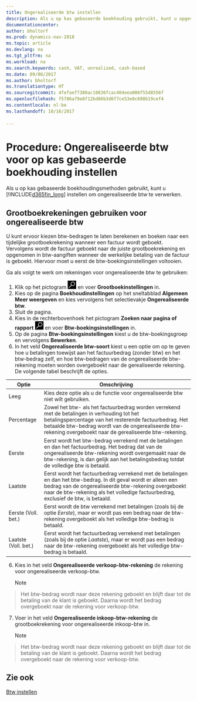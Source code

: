 ```yaml
---
title: Ongerealiseerde btw instellen
description: Als u op kas gebaseerde boekhouding gebruikt, kunt u opgeven hoe ongerealiseerde btw voor verkopen en inkopen moet worden verwerkt.
documentationcenter: 
author: bholtorf
ms.prod: dynamics-nav-2018
ms.topic: article
ms.devlang: na
ms.tgt_pltfrm: na
ms.workload: na
ms.search.keywords: cash, VAT, unrealized, cash-based
ms.date: 09/08/2017
ms.author: bholtorf
ms.translationtype: HT
ms.sourcegitcommit: 4fefaef7380ac10836fcac404eea006f55d8556f
ms.openlocfilehash: f5786a79e8f12bd86b3d6f7ce53e0c698b19cef4
ms.contentlocale: nl-be
ms.lasthandoff: 10/16/2017

---
```


# <a name="how-to-set-up-unrealized-vat-for-cash-based-accounting"></a>Procedure: Ongerealiseerde btw voor op kas gebaseerde boekhouding instellen
Als u op kas gebaseerde boekhoudingsmethoden gebruikt, kunt u [!INCLUDE[d365fin_long](includes/d365fin_long_md.md)] instellen om ongerealiseerde btw te verwerken.

## <a name="to-use-general-ledger-accounts-for-unrealized-vat"></a>Grootboekrekeningen gebruiken voor ongerealiseerde btw
U kunt ervoor kiezen btw-bedragen te laten berekenen en boeken naar een tijdelijke grootboekrekening wanneer een factuur wordt geboekt. Vervolgens wordt de factuur geboekt naar de juiste grootboekrekening en opgenomen in btw-aangiften wanneer de werkelijke betaling van de factuur is geboekt. Hiervoor moet u eerst de btw-boekingsinstellingen voltooien.

Ga als volgt te werk om rekeningen voor ongerealiseerde btw te gebruiken:
1. Klik op het pictogram ![Zoeken naar pagina of rapport](media/ui-search/search_small.png "pictogram Zoeken naar pagina of rapport") en voer **Grootboekinstellingen** in. 
2. Kies op de pagina **Boekhoudinstellingen** op het sneltabblad **Algemeen** **Meer weergeven** en kies vervolgens het selectievakje **Ongerealiseerde btw**.
3. Sluit de pagina.
4. Kies in de rechterbovenhoek het pictogram **Zoeken naar pagina of rapport** ![Zoeken naar pagina of rapport](media/ui-search/search_small.png "Pictogram Zoeken naar pagina of rapport") en voer **Btw-boekingsinstellingen** in. 
5. Op de pagina **Btw-boekingsinstellingen** kiest u de btw-boekingsgroep en vervolgens **Bewerken**. 
6. In het veld **Ongerealiseerde btw-soort** kiest u een optie om op te geven hoe u betalingen toewijst aan het factuurbedrag (zonder btw) en het btw-bedrag zelf, en hoe btw-bedragen van de ongerealiseerde btw-rekening moeten worden overgeboekt naar de gerealiseerde rekening. De volgende tabel beschrijft de opties.

| Optie | Omschrijving |
| --- | --- |
| Leeg | Kies deze optie als u de functie voor ongerealiseerde btw niet wilt gebruiken. |
| Percentage | Zowel het btw- als het factuurbedrag worden verrekend met de betalingen in verhouding tot het betalingspercentage van het resterende factuurbedrag. Het betaalde btw-bedrag wordt van de ongerealiseerde btw-rekening overgeboekt naar de gerealiseerde btw-rekening. |
| Eerste | Eerst wordt het btw-bedrag verrekend met de betalingen en dan het factuurbedrag. Het bedrag dat van de ongerealiseerde btw-rekening wordt overgemaakt naar de btw-rekening, is dan gelijk aan het betalingsbedrag totdat de volledige btw is betaald. |
| Laatste | Eerst wordt het factuurbedrag verrekend met de betalingen en dan het btw-bedrag. In dit geval wordt er alleen een bedrag van de ongerealiseerde btw-rekening overgeboekt naar de btw-rekening als het volledige factuurbedrag, exclusief de btw, is betaald. |
| Eerste (Voll. bet.) | Eerst wordt de btw verrekend met betalingen (zoals bij de optie _Eerste_), maar er wordt pas een bedrag naar de btw-rekening overgeboekt als het volledige btw-bedrag is betaald. |
| Laatste (Voll. bet.) | Eerst wordt het factuurbedrag verrekend met betalingen (zoals bij de optie _Laatste_), maar er wordt pas een bedrag naar de btw-rekening overgeboekt als het volledige btw-bedrag is betaald. |

6. Kies in het veld **Ongerealiseerde verkoop-btw-rekening** de rekening voor ongerealiseerde verkoop-btw.

    > [!NOTE]  
>   Het btw-bedrag wordt naar deze rekening geboekt en blijft daar tot de betaling van de klant is geboekt. Daarna wordt het bedrag overgeboekt naar de rekening voor verkoop-btw.
7. Voer in het veld **Ongerealiseerde inkoop-btw-rekening** de grootboekrekening voor ongerealiseerde inkoop-btw in.

    > [!NOTE]  
>   Het btw-bedrag wordt naar deze rekening geboekt en blijft daar tot de betaling van de klant is geboekt. Daarna wordt het bedrag overgeboekt naar de rekening voor verkoop-btw.

## <a name="see-also"></a>Zie ook
[Btw instellen](finance-setup-vat.md)
